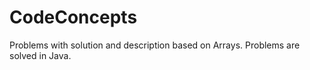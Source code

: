 # CodeConcepts
Problems with solution and description based on Arrays. 
Problems are solved in Java.
